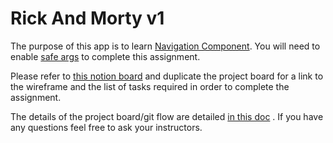 # Rick And Morty v1

The purpose of this app is to learn
[Navigation Component](https://developer.android.com/guide/navigation/navigation-getting-started).
You will need to enable
[safe args](https://developer.android.com/guide/navigation/navigation-getting-started#ensure_type-safety_by_using_safe_args)
to complete this assignment.

Please refer
to [this notion board](https://buttery-mall-93e.notion.site/ece923aa68284a12a53076196b7ebff4?v=f760eeb1522b4588a62737077637fabd)
and duplicate the project board for a link to the wireframe and the list of tasks required in order
to complete the assignment.

The details of the project board/git flow are detailed
[in this doc](https://buttery-mall-93e.notion.site/Project-Git-Flow-48d59aeee5bc4f8b87ea9b87fba80191)
. If you have any questions feel free to ask your instructors.
